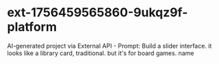 # ext-1756459565860-9ukqz9f-platform
AI-generated project via External API - Prompt: Build a slider interface. it looks like a library card, traditional. but it's for board games. name 
